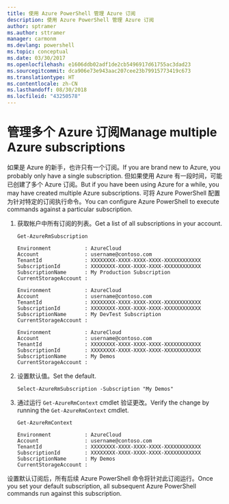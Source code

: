 ```yaml
---
title: 使用 Azure PowerShell 管理 Azure 订阅
description: 使用 Azure PowerShell 管理 Azure 订阅
author: sptramer
ms.author: sttramer
manager: carmonm
ms.devlang: powershell
ms.topic: conceptual
ms.date: 03/30/2017
ms.openlocfilehash: e1606ddb02adf1de2cb5496917d61755ac3dad23
ms.sourcegitcommit: dca906e73e943aac207cee23b79915773419c673
ms.translationtype: HT
ms.contentlocale: zh-CN
ms.lasthandoff: 08/30/2018
ms.locfileid: "43250578"
---
```

# <a name="manage-multiple-azure-subscriptions"></a><span data-ttu-id="091b6-103">管理多个 Azure 订阅</span><span class="sxs-lookup"><span data-stu-id="091b6-103">Manage multiple Azure subscriptions</span></span>

<span data-ttu-id="091b6-104">如果是 Azure 的新手，也许只有一个订阅。</span><span class="sxs-lookup"><span data-stu-id="091b6-104">If you are brand new to Azure, you probably only have a single subscription.</span></span> <span data-ttu-id="091b6-105">但如果使用 Azure 有一段时间，可能已创建了多个 Azure 订阅。</span><span class="sxs-lookup"><span data-stu-id="091b6-105">But if you have been using Azure for a while, you may have created multiple Azure subscriptions.</span></span> <span data-ttu-id="091b6-106">可将 Azure PowerShell 配置为针对特定的订阅执行命令。</span><span class="sxs-lookup"><span data-stu-id="091b6-106">You can configure Azure PowerShell to execute commands against a particular subscription.</span></span>

1. <span data-ttu-id="091b6-107">获取帐户中所有订阅的列表。</span><span class="sxs-lookup"><span data-stu-id="091b6-107">Get a list of all subscriptions in your account.</span></span>

    ```azurepowershell-interactive
    Get-AzureRmSubscription
    ```

    ```output
    Environment           : AzureCloud
    Account               : username@contoso.com
    TenantId              : XXXXXXXX-XXXX-XXXX-XXXX-XXXXXXXXXXXX
    SubscriptionId        : XXXXXXXX-XXXX-XXXX-XXXX-XXXXXXXXXXXX
    SubscriptionName      : My Production Subscription
    CurrentStorageAccount :

    Environment           : AzureCloud
    Account               : username@contoso.com
    TenantId              : XXXXXXXX-XXXX-XXXX-XXXX-XXXXXXXXXXXX
    SubscriptionId        : XXXXXXXX-XXXX-XXXX-XXXX-XXXXXXXXXXXX
    SubscriptionName      : My DevTest Subscription
    CurrentStorageAccount :

    Environment           : AzureCloud
    Account               : username@contoso.com
    TenantId              : XXXXXXXX-XXXX-XXXX-XXXX-XXXXXXXXXXXX
    SubscriptionId        : XXXXXXXX-XXXX-XXXX-XXXX-XXXXXXXXXXXX
    SubscriptionName      : My Demos
    CurrentStorageAccount :
    ```

2. <span data-ttu-id="091b6-108">设置默认值。</span><span class="sxs-lookup"><span data-stu-id="091b6-108">Set the default.</span></span>

    ```azurepowershell-interactive
    Select-AzureRmSubscription -Subscription "My Demos"
    ```

3. <span data-ttu-id="091b6-109">通过运行 `Get-AzureRmContext` cmdlet 验证更改。</span><span class="sxs-lookup"><span data-stu-id="091b6-109">Verify the change by running the `Get-AzureRmContext` cmdlet.</span></span>

    ```azurepowershell-interactive
    Get-AzureRmContext
    ```

    ```output
    Environment           : AzureCloud
    Account               : username@contoso.com
    TenantId              : XXXXXXXX-XXXX-XXXX-XXXX-XXXXXXXXXXXX
    SubscriptionId        : XXXXXXXX-XXXX-XXXX-XXXX-XXXXXXXXXXXX
    SubscriptionName      : My Demos
    CurrentStorageAccount :
    ```

<span data-ttu-id="091b6-110">设置默认订阅后，所有后续 Azure PowerShell 命令将针对此订阅运行。</span><span class="sxs-lookup"><span data-stu-id="091b6-110">Once you set your default subscription, all subsequent Azure PowerShell commands run against this subscription.</span></span>

